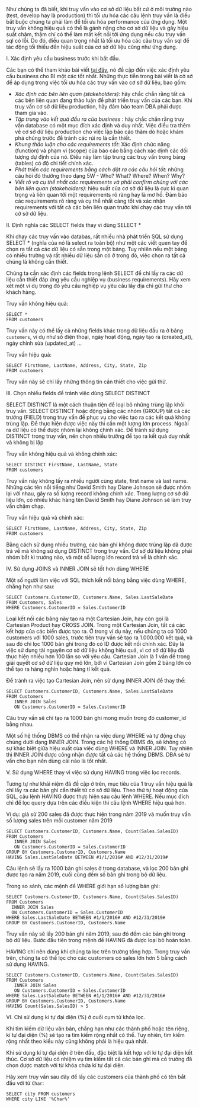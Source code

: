 Như chúng ta đã biết, khi truy vấn vào cơ sở dữ liệu bất cứ ở môi trường nào (test, develop hay là production) thì tối ưu hóa các câu lệnh truy vấn là điều bắt buộc chúng ta phải làm để tối ưu hóa performance của ứng dụng. Một truy vấn không hiệu quả có thể là gánh nặng cho cơ sở dữ liệu và gây hiệu suất chậm, thậm chí có thể làm mất kết nối tới ứng dụng nếu câu truy vấn sql có lỗi. Do đó, điều quan trọng nhất là tối ưu hóa các câu truy vấn sql để tác động tối thiểu đến hiệu suất của cơ sở dữ liệu cũng như ứng dụng.

I. Xác định yêu cầu business trước khi bắt đầu.

Các bạn có thể tham khảo bài viết [tại đây](https://www.sisense.com/blog/requirements-elicitation-enterprise-business-analytics/), nó đề cập đến việc xác định yêu cầu business cho BI một các tốt nhất. Những thực tiễn trong bài viết là cở sở để áp dụng trong việc tối ưu hóa các truy vấn vào cơ sở dữ liệu, bao gồm:

* *Xác định các bên liên quan (stakeholders)*:  hãy chắc chắn rằng tất cả các bên liên quan đang thảo luận để phát triển truy vấn của các bạn. Khi truy vấn cơ sở dữ liệu production, hãy đảm bảo team DBA phải được tham gia vào.
* *Tập trung vào kết quả đầu ra của business* : hãy chắc chắn rằng truy vấn database có một mục đích xác định và duy nhất. Việc điều tra thêm về cơ sở dữ liệu production cho việc lập báo cáo thăm dò hoặc khám phá chúng trước để tránh các rủi ro là cần thiết.
* *Khung thảo luận cho các requirements tốt*:  Xác định chức năng (function) và phạm vi (scope) của báo cáo bằng cách xác định các đối tượng dự định của nó. Điều này làm tập trung các truy vấn trong bảng (tables) có độ chi tiết chính xác.
* *Phát triển các requirements bằng cách đặt ra các câu hỏi tốt*: những câu hỏi đó thường theo dạng 5W - Who? What? Where? When? Why?
* *Viết rõ và cụ thể nhất các requirements và phải confirm chúng với các bên liên quan (stakeholders)*: hiệu suất của cơ sở dữ liệu là cực kì quan trọng và liên quan tới một requirements rõ ràng hay là mơ hồ. Đảm bảo các requirements rõ ràng và cụ thể nhất càng tốt và xác nhận requirements với tất cả các bên liên quan trước khi chạy các truy vấn tới cở sở dữ liệu.

II. Định nghĩa các SELECT fields thay vì dùng SELECT *

Khi chạy các truy vấn vào databas, rất nhiều nhà phát triển SQL sử dụng SELECT * (nghĩa của nó là select ra toàn bộ) như một các viết quen tay để chọn ra tất cả các dữ liệu có sẵn trong một bảng. Tuy nhiên nếu một bảng có nhiều trường và rất nhiều dữ liệu sẵn có ở trong đó, việc chọn ra tất cả chúng là không cần thiết.

Chúng ta cần xác định các fields trong lệnh SELECT để chỉ lấy ra các dữ liệu cần thiết đáp ứng yêu cầu nghiệp vụ (business requirements). Hãy xem xét một ví dụ trong đó yêu cầu nghiệp vụ yêu cầu lấy địa chỉ gửi thư cho khách hàng.

Truy vấn không hiệu quả:

```
SELECT *
FROM customers
```

Truy vấn này có thể lấy cả những fields khác trong dữ liệu đầu ra ở bảng `customers`, ví dụ như số điện thoại, ngày hoạt động, ngày tạo ra (created_at), ngày chỉnh sửa (updated_at) ...

Truy vấn hiệu quả:

```
SELECT FirstName, LastName, Address, City, State, Zip
FROM customers
```

Truy vấn này sẽ chỉ lấy những thông tin cần thiết cho việc gửi thử.

III. Chọn nhiều fields để tránh việc dùng SELECT DISTINCT

SELECT DISTINCT là một cách thuận tiện để loại bỏ những trùng lặp khỏi truy vấn. SELECT DISTINCT hoặc động bằng các nhóm (GROUP) tất cả các trường (FIELD) trong truy vấn để phục vụ cho việc tạo ra các kết quả không trùng lặp. Để thực hiện được việc này thì cần một lượng lớn process. Ngoài ra dữ liệu có thể được nhóm lại không chính xác. Để tránh sử dụng DISTINCT trong truy vấn, nên chọn nhiều trường để tạo ra kết quả duy nhất và không bị lặp

Truy vấn không hiệu quả và không chính xác:

```
SELECT DISTINCT FirstName, LastName, State
FROM customers
```

Truy vấn này không lấy ra nhiều người cùng state, first name và last name. Những các tên nổi tiếng như David Smith hay Diane Johnson sẽ được nhóm lại với nhau, gây ra số lượng record không chính xác. Trong lượng cơ sở dữ liệu lớn, có nhiều khác hàng tên David Smith hay Diane Johnson sẽ làm truy vấn chậm chạp.

Truy vấn hiệu quả và chính xác:

```
SELECT FirstName, LastName, Address, City, State, Zip
FROM customers
```

Bằng cách sử dụng nhiều trường, các bản ghi không được trùng lặp đã được trả về mà không sử dụng DISTINCT trong truy vấn. Cơ sở dữ liệu không phải nhóm bất kì trường nào, và một số lượng lớn record trả về là chính xác.

IV. Sử dụng JOINS và INNER JOIN sẽ tốt hơn dùng WHERE

Một số người làm việc với SQL thích kết nối bảng bằng việc dùng WHERE, chẳng hạn như sau:

```
SELECT Customers.CustomerID, Customers.Name, Sales.LastSaleDate
FROM Customers, Sales
WHERE Customers.CustomerID = Sales.CustomerID
```

Loại kết nối các bảng này tạo ra một Cartesian Join, hay còn gọi là Cartesian Product hay CROSS JOIN. Trong một  Cartesian Join, tất cả các kết hợp của các biến được tạo ra. Ở trong ví dụ này, nếu chúng ta có 1000 customers với 1000 sales, trước tiên truy vấn sẽ tạo ra 1.000.000 kết quả, và sau đó chỉ lọc 1000 bản ghi trong đó có ID được kết nối chính xác. Đây là việc sử dụng tài nguyên cơ sở dữ liệu không hiệu quả, vì cơ sở dữ liệu đã thực hiện nhiều hơn 100 lần so với yêu cầu.  Cartesian Join là 1 vấn đề trong giải quyết cơ sở dữ liệu quy mô lớn, bởi vì  Cartesian Join gồm 2 bảng lớn có thể tạo ra hàng nghìn hoặc hàng tỉ kết quả.

Để tránh ra việc tạo Cartesian Join, nên sử dụng INNER JOIN để thay thế:

```
SELECT Customers.CustomerID, Customers.Name, Sales.LastSaleDate
FROM Customers
   INNER JOIN Sales
   ON Customers.CustomerID = Sales.CustomerID
```

Câu truy vấn sẽ chỉ tạo ra 1000 bản ghi mong muốn trong đó customer_id bằng nhau.

Một số hệ thống DBMS có thể nhận ra việc dùng WHERE và tự động chạy chúng dưới dạng INNER JOIN. Trong các hệ thống DBMS đó, sẽ không có sự khác biệt giữa hiệu xuất của việc dùng WHERE và INNER JOIN. Tuy nhiên thì INNER JOIN được công nhận được tất cả các hệ thống DBMS. DBA sẽ tư vấn cho bạn nên dùng cái nào là tốt nhất.

V. Sử dụng WHERE thay vì việc sử dụng HAVING trong việc lọc records.

Tương tự như khái niệm đã đề cập ở trên, mục tiêu của 1 truy vấn hiệu quả là chỉ lấy ra các bản ghi cần thiết từ cơ sở dữ liệu. Theo thứ tự hoạt động của SQL, câu lệnh HAVING được thực hiện sau câu lệnh WHERE. Nếu mục đích chỉ để lọc query dựa trên các điều kiện thì câu lệnh WHERE hiệu quả hơn.

Ví dụ: giả sử 200 sales đã được thực hiện trong năm 2019 và muốn truy vấn số lượng sales trên mỗi customer năm 2019

```
SELECT Customers.CustomerID, Customers.Name, Count(Sales.SalesID)
FROM Customers
   INNER JOIN Sales
   ON Customers.CustomerID = Sales.CustomerID
GROUP BY Customers.CustomerID, Customers.Name
HAVING Sales.LastSaleDate BETWEEN #1/1/2016# AND #12/31/2019#
```

Câu lệnh sẽ lấy ra 1000 bản ghi sales ở trong database, và lọc 200 bản ghi được tạo ra năm 2019, cuối cùng đếm số bản ghi trong bộ dữ liệu.

Trong so sánh, các mệnh đề WHERE giới hạn số lượng bản ghi:

```
SELECT Customers.CustomerID, Customers.Name, Count(Sales.SalesID)
FROM Customers 
  INNER JOIN Sales
  ON Customers.CustomerID = Sales.CustomerID
WHERE Sales.LastSaleDate BETWEEN #1/1/2016# AND #12/31/2019#
GROUP BY Customers.CustomerID, Customers.Name
```

Truy vấn này sẽ lấy 200 bản ghi năm 2019, sau đó đếm các bản ghi trong bộ dữ liệu. Bước đầu tiên trong mệnh đề HAVING đã được loại bỏ hoàn toàn. 

HAVING chỉ nên dùng khi chúng ta lọc trên trường tổng hợp. Trong truy vấn trên, chúng ta có thể lọc cho các customers có sales lớn hơn 5 bằng cách sử dụng HAVING.

```
SELECT Customers.CustomerID, Customers.Name, Count(Sales.SalesID)
FROM Customers
   INNER JOIN Sales 
   ON Customers.CustomerID = Sales.CustomerID
WHERE Sales.LastSaleDate BETWEEN #1/1/2016# AND #12/31/2016#
GROUP BY Customers.CustomerID, Customers.Name
HAVING Count(Sales.SalesID) > 5
```

VI. Chỉ sử dụng kí tự đại diện (%) ở cuối cụm từ khóa lọc.

Khi tìm kiếm dữ liệu văn bản, chẳng hạn như các thành phố hoặc tên riêng, kí tự đại diện (%) sẽ tạo ra tìm kiếm rộng nhất có thể. Tuy nhiên, tìm kiếm rộng nhất theo kiểu này cũng không phải là hiệu quả nhất.

Khi sử dụng kí tự đại diện ở trên đầu, đặc biệt là kết hợp với kí tự đại diện kết thúc. Cơ sở dữ liệu có nhiệm vụ tìm kiếm tất cả các bản ghi mà có trường đã chọn được match với từ khóa chứa kí tự đại diện.

Hãy xem truy vấn sau đây để lấy các customers của thành phố có tên bắt đầu với từ `Char`:

```
SELECT city FROM customers
WHERE city LIKE ‘%Char%’
```